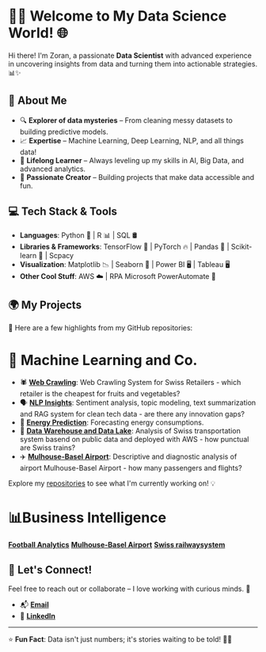 # 👩‍💻 Welcome to My Data Science World! 🌐

Hi there! I'm Zoran, a passionate **Data Scientist** with advanced experience in uncovering insights from data and turning them into actionable strategies. 📊✨

## 🚀 About Me

- 🔍 **Explorer of data mysteries** – From cleaning messy datasets to building predictive models.
- 📈 **Expertise** – Machine Learning, Deep Learning, NLP, and all things data! 
- 🧠 **Lifelong Learner** – Always leveling up my skills in AI, Big Data, and advanced analytics.
- 🌟 **Passionate Creator** – Building projects that make data accessible and fun.

## 💻 Tech Stack & Tools

- **Languages**: Python 🐍 | R 📊 | SQL 🛢️  
- **Libraries & Frameworks**: TensorFlow 🤖 | PyTorch 🔥 | Pandas 🐼 | Scikit-learn 🎯 | Scpacy    
- **Visualization**: Matplotlib 📉 | Seaborn 🌊 | Power BI 🖥️  | Tableau 🖥️
- **Other Cool Stuff**:  AWS ☁️ | RPA Microsoft PowerAutomate 🤖

## 🌍 My Projects

📌 Here are a few highlights from my GitHub repositories:

# 🧠 Machine Learning and Co.
- 🕷️ **[Web Crawling](https://github.com/zd-2902/cip-gemuese)**: Web Crawling System for Swiss Retailers - which retailer is the cheapest for fruits and vegetables? 
- 🗣️ **[NLP Insights](https://github.com/zd-2902/hslu-cta03)**: Sentiment analysis, topic modeling, text summarization and RAG system for clean tech data - are there any innovation gaps?
- 🌳 **[Energy Prediction](https://github.com/zd-2902/hslu-dae)**: Forecasting energy consumptions.
- 🚂 **[Data Warehouse and Data Lake](https://github.com/zd-2902/hslu-dwh)**: Analysis of Swiss transportation system basend on public data and deployed with AWS - how punctual are Swiss trains?
- ✈️ **[Mulhouse-Basel Airport](#)**: Descriptive and diagnostic analysis of airport Mulhouse-Basel Airport - how many passengers and flights?

Explore my [repositories](https://github.com/zd-2902?tab=repositories) to see what I'm currently working on! 💡

# 📊Business Intelligence
[**Football Analytics**]()
[**Mulhouse-Basel Airport**](https://maphslu.shinyapps.io/Basel/)
[**Swiss railwaysystem**](https://public.tableau.com/app/profile/zoran.dobrosavljevic5387/viz/shared/7DYH72KRK)

## 🎯 Let's Connect!

Feel free to reach out or collaborate – I love working with curious minds. 🌟

- 📬 [**Email**](zoran96_@hotmail.com)
- 💼 [**LinkedIn**](https://www.linkedin.com/in/zoran-dobrosavljevic-b00600175/)

---

⭐ **Fun Fact**: Data isn't just numbers; it's stories waiting to be told! 📖✨
